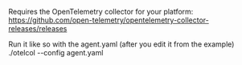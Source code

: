 Requires the OpenTelemetry collector for your platform:
https://github.com/open-telemetry/opentelemetry-collector-releases/releases

Run it like so with the agent.yaml (after you edit it from the example)
./otelcol --config agent.yaml